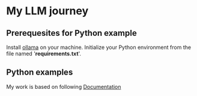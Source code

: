 # My LLM journey

## Prerequesites for Python example

Install [ollama](https://ollama.com/download) on your machine.
Initialize your Python environment from the file named '**requirements.txt**'.

## Python examples

My work is based on following [Documentation](https://ollama.com/blog/python-javascript-libraries)
